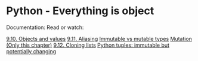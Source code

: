 # Python - Everything is object


Documentation:
Read or watch:

[9.10. Objects and values](http://www.openbookproject.net/thinkcs/python/english2e/ch09.html#objects-and-values)
[9.11. Aliasing](http://www.openbookproject.net/thinkcs/python/english2e/ch09.html#aliasing)
[Immutable vs mutable types](https://stackoverflow.com/questions/8056130/immutable-vs-mutable-types)
[Mutation (Only this chapter)](http://composingprograms.com/pages/24-mutable-data.html#sequence-objects)
[9.12. Cloning lists](http://www.openbookproject.net/thinkcs/python/english2e/ch09.html#cloning-lists)
[Python tuples: immutable but potentially changing](http://radar.oreilly.com/2014/10/python-tuples-immutable-but-potentially-changing.html)